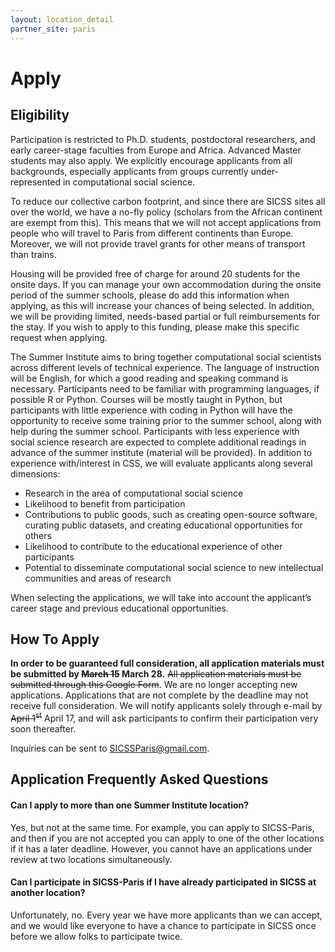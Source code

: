 ```yaml
---
layout: location_detail
partner_site: paris
---
```


[//]: # (Update the following info to match your location!)

# Apply

## Eligibility

Participation is restricted to Ph.D. students, postdoctoral researchers, and early career-stage faculties from Europe and Africa. Advanced Master students may also apply. We explicitly encourage applicants from all backgrounds, especially applicants from groups currently under-represented in computational social science.

To reduce our collective carbon footprint, and since there are SICSS sites all over the world, we have a no-fly policy (scholars from the African continent are exempt from this). This means that we will not accept applications from people who will travel to Paris from different continents than Europe. Moreover, we will not provide travel grants for other means of transport than trains.

Housing will be provided free of charge for around 20 students for the onsite days. If you can manage your own accommodation during the onsite period of the summer schools, please do add this information when applying, as this will increase your chances of being selected. In addition, we will be providing limited, needs-based partial or full reimbursements for the stay. If you wish to apply to this funding, please make this specific request when applying.

The Summer Institute aims to bring together computational social scientists across different levels of technical experience. The language of instruction will be English, for which a good reading and speaking command is necessary. Participants need to be familiar with programming languages, if possible R or Python. Courses will be mostly taught in Python, but participants with little experience with coding in Python will have the opportunity to receive some training prior to the summer school, along with help during the summer school. Participants with less experience with social science research are expected to complete additional readings in advance of the summer institute (material will be provided). In addition to experience with/interest in CSS, we will evaluate applicants along several dimensions:

* Research in the area of computational social science
* Likelihood to benefit from participation
* Contributions to public goods, such as creating open-source software, curating public datasets, and creating educational opportunities for others
* Likelihood to contribute to the educational experience of other participants
* Potential to disseminate computational social science to new intellectual communities and areas of research

When selecting the applications, we will take into account the applicant’s career stage and previous educational opportunities.

## How To Apply
**In order to be guaranteed full consideration, all application materials must be submitted by ~~March 15~~ March 28.** ~~All application materials must be submitted through this Google Form~~. We are no longer accepting new applications. Applications that are not complete by the deadline may not receive full consideration. We will notify applicants solely through e-mail by ~~April 1<sup>st</sup>~~ April 17, and will ask participants to confirm their participation very soon thereafter.

Inquiries can be sent to [SICSSParis@gmail.com](SICSSParis@gmail.com).

## Application Frequently Asked Questions

#### Can I apply to more than one Summer Institute location?

Yes, but not at the same time. For example, you can apply to SICSS-Paris, and then if you are not accepted you can apply to one of the other locations if it has a later deadline. However, you cannot have an applications under review at two locations simultaneously.

#### Can I participate in SICSS-Paris if I have already participated in SICSS at another location?

Unfortunately, no. Every year we have more applicants than we can accept, and we would like everyone to have a chance to participate in SICSS once before we allow folks to participate twice.
